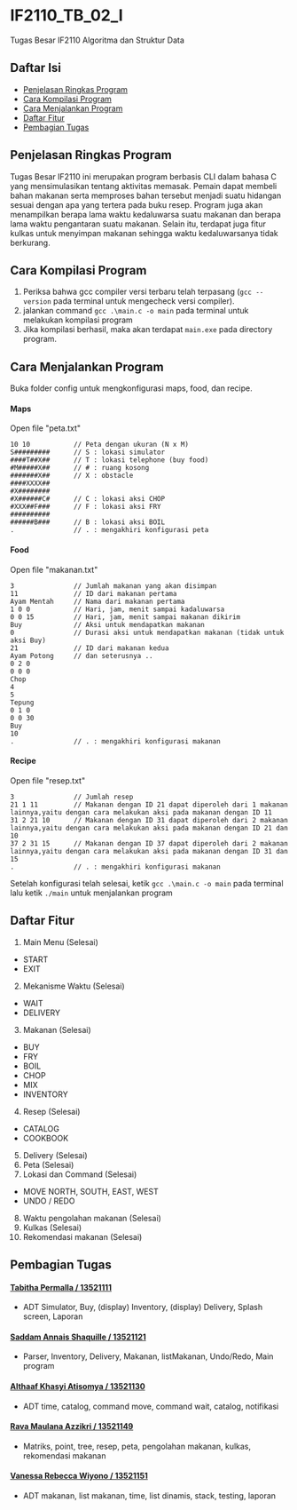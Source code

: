 # IF2110_TB_02_I
Tugas Besar IF2110 Algoritma dan Struktur Data

## Daftar Isi
* [Penjelasan Ringkas Program](#penjelasan-ringkas-program)
* [Cara Kompilasi Program](#cara-kompilasi-program)
* [Cara Menjalankan Program](#cara-menjalankan-program)
* [Daftar Fitur](#daftar-fitur)
* [Pembagian Tugas](#pembagian-tugas)

## Penjelasan Ringkas Program
Tugas Besar IF2110 ini merupakan program berbasis CLI dalam
bahasa C yang mensimulasikan tentang aktivitas memasak. Pemain
dapat membeli bahan makanan serta memproses bahan tersebut menjadi suatu hidangan sesuai dengan apa yang tertera pada buku resep. Program juga akan menampilkan berapa lama waktu kedaluwarsa suatu makanan dan berapa lama waktu pengantaran suatu makanan. Selain itu, terdapat juga fitur kulkas untuk menyimpan makanan sehingga waktu kedaluwarsanya tidak berkurang.

## Cara Kompilasi Program
1. Periksa bahwa gcc compiler versi terbaru telah terpasang (`gcc --version` pada terminal untuk mengecheck versi compiler).
2. jalankan command `gcc .\main.c -o main` pada terminal untuk melakukan kompilasi program
3. Jika kompilasi berhasil, maka akan terdapat `main.exe` pada directory program.

## Cara Menjalankan Program
Buka folder config untuk mengkonfigurasi maps, food, dan recipe.

#### Maps
Open file "peta.txt"
```
10 10           // Peta dengan ukuran (N x M)
S#########      // S : lokasi simulator
####T##X##      // T : lokasi telephone (buy food)
#M#####X##      // # : ruang kosong
#######X##      // X : obstacle
####XXXX##
#X########
#X######C#      // C : lokasi aksi CHOP
#XXX##F###      // F : lokasi aksi FRY
##########
######B###      // B : lokasi aksi BOIL
.               // . : mengakhiri konfigurasi peta
```
#### Food
Open file "makanan.txt"
```
3               // Jumlah makanan yang akan disimpan
11              // ID dari makanan pertama
Ayam Mentah     // Nama dari makanan pertama
1 0 0           // Hari, jam, menit sampai kadaluwarsa
0 0 15          // Hari, jam, menit sampai makanan dikirim
Buy             // Aksi untuk mendapatkan makanan
0               // Durasi aksi untuk mendapatkan makanan (tidak untuk aksi Buy)
21              // ID dari makanan kedua
Ayam Potong     // dan seterusnya ..
0 2 0
0 0 0
Chop
4
5
Tepung
0 1 0
0 0 30
Buy
10
.               // . : mengakhiri konfigurasi makanan
```
#### Recipe
Open file "resep.txt"
```
3               // Jumlah resep
21 1 11         // Makanan dengan ID 21 dapat diperoleh dari 1 makanan lainnya,yaitu dengan cara melakukan aksi pada makanan dengan ID 11
31 2 21 10      // Makanan dengan ID 31 dapat diperoleh dari 2 makanan lainnya,yaitu dengan cara melakukan aksi pada makanan dengan ID 21 dan 10
37 2 31 15      // Makanan dengan ID 37 dapat diperoleh dari 2 makanan lainnya,yaitu dengan cara melakukan aksi pada makanan dengan ID 31 dan 15
.               // . : mengakhiri konfigurasi makanan
```

Setelah konfigurasi telah selesai, ketik `gcc .\main.c -o main` pada terminal lalu ketik `./main` untuk menjalankan program

## Daftar Fitur
1. Main Menu (Selesai)
* START
* EXIT
2. Mekanisme Waktu (Selesai)
* WAIT
* DELIVERY
3. Makanan (Selesai)
* BUY
* FRY
* BOIL
* CHOP
* MIX
* INVENTORY
4. Resep (Selesai)
* CATALOG
* COOKBOOK
5. Delivery (Selesai)
6. Peta (Selesai)
7. Lokasi dan Command (Selesai)
* MOVE NORTH, SOUTH, EAST, WEST 
* UNDO / REDO
8. Waktu pengolahan makanan (Selesai)
8. Kulkas (Selesai)
9. Rekomendasi makanan (Selesai)

## Pembagian Tugas

#### [Tabitha Permalla / 13521111](https://github.com/Bitha17)
* ADT Simulator, Buy, (display) Inventory, (display) Delivery, Splash screen, Laporan 

#### [Saddam Annais Shaquille / 13521121](https://github.com/SaddamAnnais)
* Parser, Inventory, Delivery, Makanan, listMakanan, Undo/Redo, Main program 

#### [Althaaf Khasyi Atisomya / 13521130](https://github.com/althaafka)
* ADT time, catalog, command move, command wait, catalog, notifikasi

#### [Rava Maulana Azzikri / 13521149](https://github.com/RMA1403)
* Matriks, point, tree, resep, peta, pengolahan makanan, kulkas, rekomendasi makanan 

#### [Vanessa Rebecca Wiyono / 13521151](https://github.com/vanessrw)
* ADT makanan, list makanan, time, list dinamis, stack, testing, laporan

